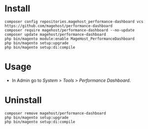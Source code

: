 # Install #

```
composer config repositories.magehost_performance-dashboard vcs https://github.com/magehost/performance-dashboard
composer require magehost/performance-dashboard --no-update
composer update magehost/performance-dashboard
php bin/magento module:enable MageHost_PerformanceDashboard
php bin/magento setup:upgrade
php bin/magento setup:di:compile
```
# Usage #

* In Admin go to _System > Tools > Performance Dashboard_.

# Uninstall #
```
composer remove magehost/performance-dashboard
php bin/magento setup:upgrade
php bin/magento setup:di:compile
```
